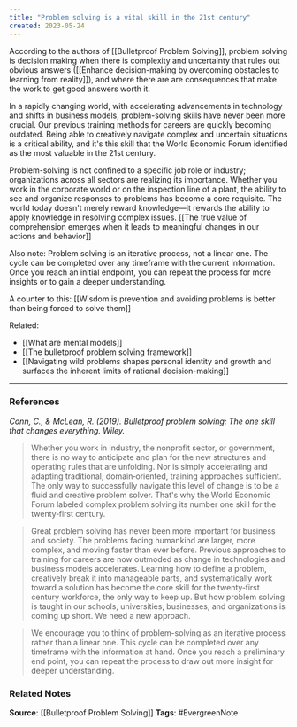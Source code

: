 ```yaml
---
title: "Problem solving is a vital skill in the 21st century"
created: 2023-05-24
---
```


According to the authors of [[Bulletproof Problem Solving]], problem solving is decision making when there is complexity and uncertainty that rules out obvious answers ([[Enhance decision-making by overcoming obstacles to learning from reality]]), and where there are are consequences that make the work to get good answers worth it. 

In a rapidly changing world, with accelerating advancements in technology and shifts in business models, problem-solving skills have never been more crucial. Our previous training methods for careers are quickly becoming outdated. Being able to creatively navigate complex and uncertain situations is a critical ability, and it's this skill that the World Economic Forum identified as the most valuable in the 21st century. 

Problem-solving is not confined to a specific job role or industry; organizations across all sectors are realizing its importance. Whether you work in the corporate world or on the inspection line of a plant, the ability to see and organize responses to problems has become a core requisite. The world today doesn't merely reward knowledge—it rewards the ability to apply knowledge in resolving complex issues. [[The true value of comprehension emerges when it leads to meaningful changes in our actions and behavior]]

Also note: Problem solving is an iterative process, not a linear one. The cycle can be completed over any timeframe with the current information. Once you reach an initial endpoint, you can repeat the process for more insights or to gain a deeper understanding. 

A counter to this: [[Wisdom is prevention and avoiding problems is better than being forced to solve them]]

Related:
- [[What are mental models]]
- [[The bulletproof problem solving framework]]
- [[Navigating wild problems shapes personal identity and growth and surfaces the inherent limits of rational decision-making]]

---
### References

*Conn, C., & McLean, R. (2019). Bulletproof problem solving: The one skill that changes everything. Wiley.*

> Whether you work in industry, the nonprofit sector, or government, there is no way to anticipate and plan for the new structures and operating rules that are unfolding. Nor is simply accelerating and adapting traditional, domain‐oriented, training approaches sufficient. The only way to successfully navigate this level of change is to be a fluid and creative problem solver. That's why the World Economic Forum labeled complex problem solving its number one skill for the twenty‐first century. 

> Great problem solving has never been more important for business and society. The problems facing humankind are larger, more complex, and moving faster than ever before. Previous approaches to training for careers are now outmoded as change in technologies and business models accelerates. Learning how to define a problem, creatively break it into manageable parts, and systematically work toward a solution has become the core skill for the twenty‐first century workforce, the only way to keep up. But how problem solving is taught in our schools, universities, businesses, and organizations is coming up short. We need a new approach. 

>  We encourage you to think of problem-solving as an iterative process rather than a linear one. This cycle can be completed over any timeframe with the information at hand. Once you reach a preliminary end point, you can repeat the process to draw out more insight for deeper understanding.

### Related Notes
**Source**: [[Bulletproof Problem Solving]]
**Tags**: #EvergreenNote

